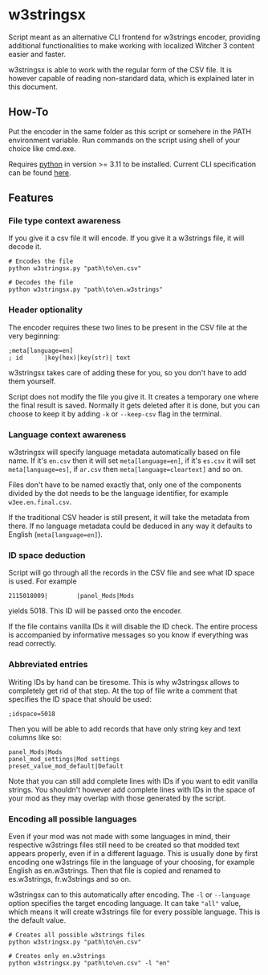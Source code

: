 # w3stringsx

Script meant as an alternative CLI frontend for w3strings encoder, providing additional functionalities to make working with localized Witcher 3 content easier and faster.

w3stringsx is able to work with the regular form of the CSV file. It is however capable of reading non-standard data, which is explained later in this document.

## How-To
Put the encoder in the same folder as this script or somehere in the PATH environment variable. Run commands on the script using shell of your choice like cmd.exe.

Requires [python](https://www.python.org/downloads/) in version >= 3.11 to be installed.
Current CLI specification can be found [here](./doc/cli_specification.md).


## Features

### File type context awareness
If you give it a csv file it will encode. If you give it a w3strings file, it will decode it.
```shell
# Encodes the file
python w3stringsx.py "path\to\en.csv"

# Decodes the file
python w3stringsx.py "path\to\en.w3strings"
```

### Header optionality
The encoder requires these two lines to be present in the CSV file at the very beginning:
```csv
;meta[language=en]
; id      |key(hex)|key(str)| text
```
w3stringsx takes care of adding these for you, so you don't have to add them yourself.

Script does not modify the file you give it. It creates a temporary one where the final result is saved. Normally it gets deleted after it is done, but you can choose to keep it by adding `-k` or `--keep-csv` flag in the terminal.

### Language context awareness
w3stringsx will specify language metadata automatically based on file name. If it's `en.csv` then it will set `meta[language=en]`, if it's `es.csv` it will set `meta[language=es]`, if `ar.csv` then `meta[language=cleartext]` and so on. 

Files don't have to be named exactly that, only one of the components divided by the dot needs to be the language identifier, for example `w3ee.en.final.csv`.

If the traditional CSV header is still present, it will take the metadata from there. If no language metadata could be deduced in any way it defaults to English (`meta[language=en]`).

### ID space deduction
Script will go through all the records in the CSV file and see what ID space is used. For example
```csv
2115018009|        |panel_Mods|Mods
``` 
yields 5018. This ID will be passed onto the encoder.

If the file contains vanilla IDs it will disable the ID check. The entire process is accompanied by informative messages so you know if everything was read correctly.

### Abbreviated entries
Writing IDs by hand can be tiresome. This is why w3stringsx allows to completely get rid of that step.
At the top of file write a comment that specifies the ID space that should be used:
```csv
;idspace=5018
```
Then you will be able to add records that have only string key and text columns like so:
```csv
panel_Mods|Mods
panel_mod_settings|Mod settings
preset_value_mod_default|Default
```

Note that you can still add complete lines with IDs if you want to edit vanilla strings. You shouldn't however add complete lines with IDs in the space of your mod as they may overlap with those generated by the script.

### Encoding all possible languages
Even if your mod was not made with some languages in mind, their respective w3strings files still need to be created so that modded text appears properly, even if in a different laguage. This is usually done by first encoding one w3strings file in the language of your choosing, for example English as en.w3strings. Then that file is copied and renamed to es.w3strings, fr.w3strings and so on.

w3stringsx can to this automatically after encoding. The `-l` or `--language` option specifies the target encoding language. It can take `"all"` value, which means it will create w3strings file for every possible language. This is the default value.
```shell
# Creates all possible w3strings files
python w3stringsx.py "path\to\en.csv"

# Creates only en.w3strings
python w3stringsx.py "path\to\en.csv" -l "en"
```